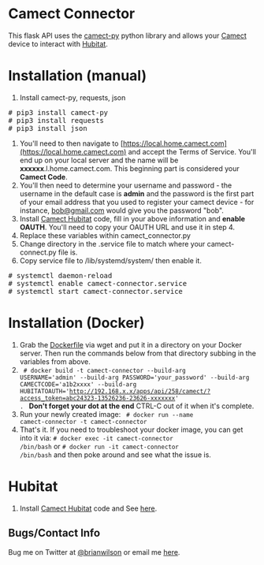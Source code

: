# Camect Connector
This flask API uses the [camect-py](https://github.com/camect/camect-py)
python library and allows your [Camect](https://www.camect.com) device to
interact with
[Hubitat](https://github.com/bdwilson/hubitat/tree/master/Camect).

# Installation (manual)
1. Install camect-py, requests, json
<pre>
# pip3 install camect-py
# pip3 install requests
# pip3 install json
</pre>
1. You'll need to then navigate to [https://local.home.camect.com](https://local.home.camect.com) and accept the Terms of Service. You'll end up on your local server and the name will be **xxxxxx**.l.home.camect.com. This beginning part is considered your **Camect Code**. 
2. You'll then need to determine your username and password - the username in the default case is **admin** and the password is the first part of your email address that you used to register your camect device - for instance, bob@gmail.com would give you the password "bob".
3. Install [Camect Hubitat](https://github.com/bdwilson/hubitat/tree/master/Camect) code, fill in your above information and **enable OAUTH**. You'll need to copy your OAUTH URL and use it in step 4.
4. Replace these variables within camect_connector.py
5. Change directory in the .service file to match where your camect-connect.py file is.
6. Copy service file to /lib/systemd/system/ then enable it.
<pre>
# systemctl daemon-reload
# systemctl enable camect-connector.service
# systemctl start camect-connector.service
</pre>

# Installation (Docker)
1. Grab the
[Dockerfile](https://raw.githubusercontent.com/bdwilson/camect-connector/master/Dockerfile)
via wget and put it in a directory on your Docker server. Then run the commands
below from that directory subbing in the variables from above.
2. <code> # docker build -t camect-connector --build-arg USERNAME='admin'
--build-arg PASSWORD='your_password' --build-arg CAMECTCODE='a1b2xxxx'
--build-arg
HUBITATOAUTH='http://192.168.x.x/apps/api/258/camect/?access_token=abc24323-13526236-23626-xxxxxxx'
. </code> **Don't forget your dot at the end**
CTRL-C out of it when it's complete.
3. Run your newly created image: <code> # docker run --name camect-connector -t
camect-connector</code> 
4. That's it. If you need to troubleshoot your docker image, you can get into
it via:
<code># docker exec -it camect-connector /bin/bash</code> or 
<code># docker run -it camect-connector /bin/bash</code> and then poke around and see what the issue is.

# Hubitat
1. Install [Camect
Hubitat](https://github.com/bdwilson/hubitat/tree/master/Camect) code and
See [here](https://github.com/bdwilson/hubitat/tree/master/Raincloud). 

Bugs/Contact Info
-----------------
Bug me on Twitter at [@brianwilson](http://twitter.com/brianwilson) or email me [here](http://cronological.com/comment.php?ref=bubba).
